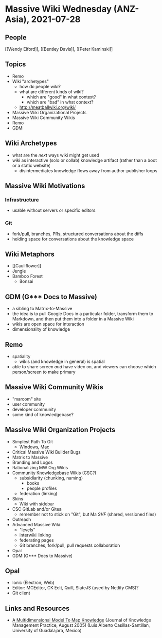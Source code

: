 # Massive Wiki Wednesday (ANZ-Asia), 2021-07-28

## People

[[Wendy Elford]], [[Bentley Davis]], [[Peter Kaminski]]

## Topics

- Remo
- Wiki "archetypes"
    - how do people wiki?
    - what are different kinds of wiki?
        - which are "good" in what context?
        - which are "bad" in what context?
    - http://meatballwiki.org/wiki/
- Massive Wiki Organizational Projects
- Massive Wiki Community Wikis
- Remo
- GDM

## Wiki Archetypes

- what are the _next_ ways wiki might get used
- wiki as interactive (solo or collab) knowledge artifact (rather than a boot or a static website)
    - disintermediates knowledge flows away from author-publisher loops


## Massive Wiki Motivations

### Infrastructure

- usable without servers or specific editors

### Git

- fork/pull, branches, PRs, structured conversations about the diffs
- holding space for conversations about the knowledge space

## Wiki Metaphors

- [[Cauliflower]]
- Jungle
- Bamboo Forest
    - Bonsai

## GDM (G*** Docs to Massive)

- a sibling to Matrix-to-Massive
- the idea is to pull Google Docs in a particular folder, transform them to Markdown, and then put them into a folder in a Massive Wiki
- wikis are open space for interaction
- dimensionality of knowledge

## Remo

- spatiality
    - wikis (and knowledge in general) is spatial
- able to share screen _and_ have video on, and viewers can choose which person/screen to make primary

## Massive Wiki Community Wikis

- "marcom" site
- user community
- developer community
- some kind of knowledgebase?

## Massive Wiki Organization Projects

- Simplest Path To Git
    - Windows, Mac
- Critical Massive Wiki Builder Bugs
- Matrix to Massive
- Branding and Logos
- Rationalizing MW Org Wikis
- Community Knowledgebase Wikis (CSC?)
    - subsidiarity (chunking, naming)
        - books
        - people profiles
    - federation (linking)
- Skins
    - Wiki with sidebar
- CSC GitLab and/or Gitea
    - remember not to stick on "Git", but Ma _SVF_ (shared, versioned files)
- Outreach
- Advanced Massive Wiki
    - "levels"
    - interwiki linking
    - federating pages
    - Git branches, fork/pull, pull requests collaboration
- Opal
- GDM (G*** Docs to Massive)

## Opal

- Ionic (Electron, Web)
- Editor: MCEditor, CK Edit, Quill, SlateJS (used by Netlify CMS)?
- Git client


## Links and Resources

- [A Multidimensional Model To Map Knowledge](http://www.tlainc.com/articl93.htm) (Journal of Knowledge Management Practice, August 2005) (Luis Alberto Casillas-Santillan, University of Guadalajara, Mexico)